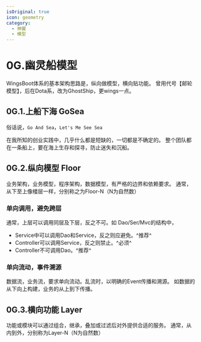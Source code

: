 ```yaml
---
isOriginal: true
icon: geometry
category:
  - 神翼
  - 模型
---
```


# 0G.幽灵船模型

WingsBoot体系的基本架构思路是，纵向做模型，横向贴功能。
曾用代号【邮轮模型】，后在Dota系，改为GhostShip，更wings一点。

## 0G.1.上船下海 GoSea

俗话说，`Go And Sea`，`Let's Me See Sea`

在我所知的创业实践中，几乎什么都是短缺的，一切都是不确定的。
整个团队都在一条船上，要在海上生存和探寻，防止迷失和沉船。

## 0G.2.纵向模型 Floor

业务架构，业务模型，程序架构，数据模型，有严格的边界和依赖要求。
通常，从下至上像楼层一样，分别称之为Floor-N（N为自然数）

### 单向调用，避免跨层

通常，上层可以调用同层及下层，反之不可。如 Dao/Ser/Mvc的结构中，

* Service中可以调用Dao和Service，反之则应避免。^推荐^
* Controller可以调用Service，反之则禁止。^必须^
* Controller不可调用Dao。^推荐^

### 单向流动，事件溯源

数据流，业务流，要求单向流动。乱流时，以明确的Event传播和溯源。
如数据的从下向上构建，业务的从上到下传播。

## 0G.3.横向功能 Layer

功能或模块可以通过组合，继承，叠加或过滤后对外提供合适的服务。
通常，从内到外，分别称为Layer-N（N为自然数）
